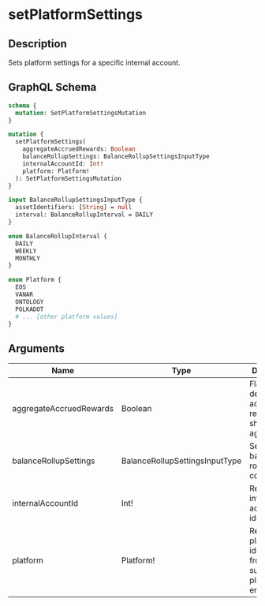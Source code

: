 # setPlatformSettings

## Description
Sets platform settings for a specific internal account.

## GraphQL Schema
```graphql
schema {
  mutation: SetPlatformSettingsMutation
}

mutation {
  setPlatformSettings(
    aggregateAccruedRewards: Boolean
    balanceRollupSettings: BalanceRollupSettingsInputType
    internalAccountId: Int!
    platform: Platform!
  ): SetPlatformSettingsMutation
}

input BalanceRollupSettingsInputType {
  assetIdentifiers: [String] = null
  interval: BalanceRollupInterval = DAILY
}

enum BalanceRollupInterval {
  DAILY
  WEEKLY
  MONTHLY
}

enum Platform {
  EOS
  VANAR
  ONTOLOGY
  POLKADOT
  # ... [other platform values]
}
```

## Arguments
| Name | Type | Description |
|------|------|-------------|
| aggregateAccruedRewards | Boolean | Flag to determine if accrued rewards should be aggregated |
| balanceRollupSettings | BalanceRollupSettingsInputType | Settings for balance rollup configuration |
| internalAccountId | Int! | Required internal account identifier |
| platform | Platform! | Required platform identifier from the supported platforms enum |